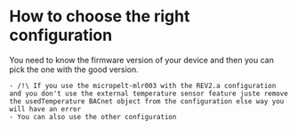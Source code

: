 # How to choose the right configuration 

You need to know the firmware version of your device and then you can pick the one with the good version.

    - /!\ If you use the micropelt-mlr003 with the REV2.a configuration and you don't use the external temperature sensor feature juste remove the usedTemperature BACnet object from the configuration else way you will have an error
    - You can also use the other configuration